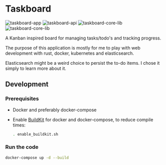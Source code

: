 # Taskboard

![taskboard-app](https://github.com/christianfosli/taskboard-rs/workflows/taskboard-app/badge.svg)
![taskboard-api](https://github.com/christianfosli/taskboard-rs/workflows/taskboard-api/badge.svg)
![taskboard-core-lib](https://github.com/christianfosli/taskboard-rs/workflows/taskboard-core-lib/badge.svg)
![taskboard-core-lib](https://img.shields.io/crates/v/taskboard-core-lib)

A Kanban inspired board for managing tasks/todo's and tracking progress.

The purpose of this application is mostly for me to play with web development
with rust, docker, kubernetes and elasticsearch.

Elasticsearch might be a weird choice to persist the to-do items.
I chose it simply to learn more about it.

## Development

### Prerequisites

* Docker and preferably docker-compose

* Enable [BuildKit](https://docs.docker.com/develop/develop-images/build_enhancements/)
  for docker and docker-compose, to reduce compile times:

  ```sh
  . enable_buildkit.sh
  ```

### Run the code

```sh
docker-compose up -d --build
```
